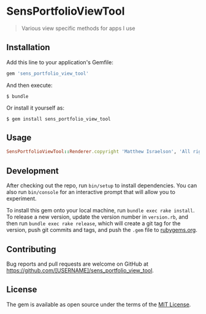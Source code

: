 # SensPortfolioViewTool

> Various view specific methods for apps I use

## Installation

Add this line to your application's Gemfile:

```ruby
gem 'sens_portfolio_view_tool'
```

And then execute:

    $ bundle

Or install it yourself as:

    $ gem install sens_portfolio_view_tool

## Usage

```ruby
SensPortfolioViewTool::Renderer.copyright 'Matthew Israelson', 'All rights reserved'
```

## Development

After checking out the repo, run `bin/setup` to install dependencies. You can also run `bin/console` for an interactive prompt that will allow you to experiment.

To install this gem onto your local machine, run `bundle exec rake install`. To release a new version, update the version number in `version.rb`, and then run `bundle exec rake release`, which will create a git tag for the version, push git commits and tags, and push the `.gem` file to [rubygems.org](https://rubygems.org).

## Contributing

Bug reports and pull requests are welcome on GitHub at https://github.com/[USERNAME]/sens_portfolio_view_tool.


## License

The gem is available as open source under the terms of the [MIT License](http://opensource.org/licenses/MIT).
